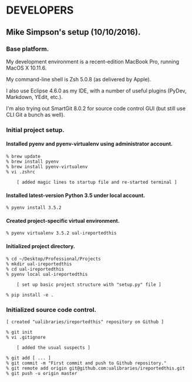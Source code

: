 # DEVELOPERS

## Mike Simpson's setup (10/10/2016).

### Base platform.

My development environment is a recent-edition MacBook Pro, running MacOS X 10.11.6.

My command-line shell is Zsh 5.0.8 (as delivered by Apple).

I also use Eclipse 4.6.0 as my IDE, with a number of useful plugins (PyDev, Markdown, YEdit, etc.).

I'm also trying out SmartGit 8.0.2 for source code control GUI (but still use CLI Git a bunch as well).

### Initial project setup.

#### Installed pyenv and pyenv-virtualenv using administrator account.

    % brew update
    % brew install pyenv
    % brew install pyenv-virtualenv
    % vi .zshrc

        [ added magic lines to startup file and re-started terminal ]

#### Installed latest-version Python 3.5 under local account.

    % pyenv install 3.5.2

#### Created project-specific virtual environment.

    % pyenv virtualenv 3.5.2 ual-ireportedthis

#### Initialized project directory.

    % cd ~/Desktop/Professional/Projects
    % mkdir ual-ireportedthis
    % cd ual-ireportedthis
    % pyenv local ual-ireportedthis

        [ set up basic project structure with "setup.py" file ]
	
    % pip install -e .

### Initialized source code control.

    [ created "ualibraries/ireportedthis" repository on Github ]

    % git init
    % vi .gitignore

        [ added the usual suspects ]

    % git add [ ... ]
    % git commit -m "First commit and push to Github repository."
    % git remote add origin git@github.com:ualibraries/ireportedthis.git
    % git push -u origin master
